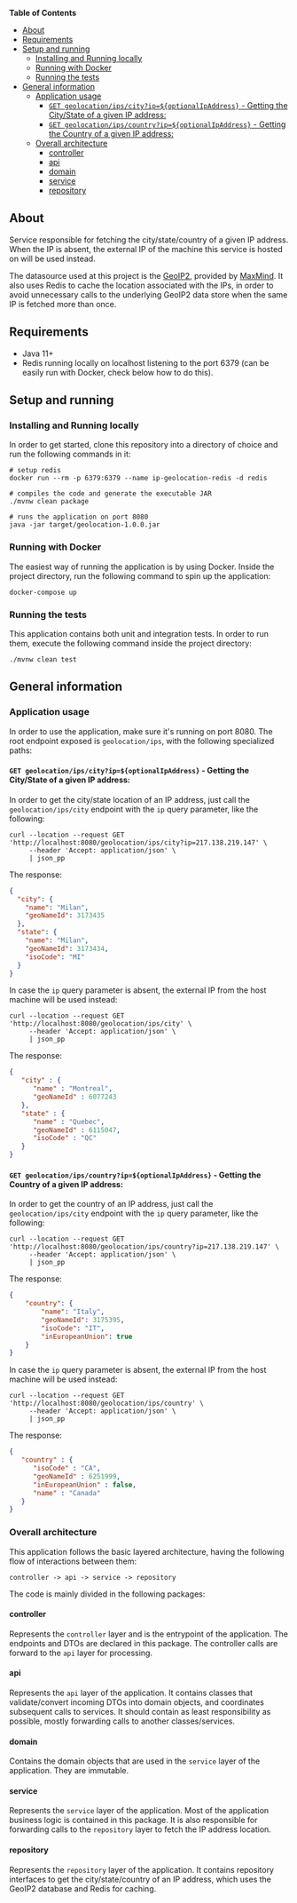 <!-- START doctoc generated TOC please keep comment here to allow auto update -->
<!-- DON'T EDIT THIS SECTION, INSTEAD RE-RUN doctoc TO UPDATE -->
**Table of Contents**

- [About](#about)
- [Requirements](#requirements)
- [Setup and running](#setup-and-running)
  - [Installing and Running locally](#installing-and-running-locally)
  - [Running with Docker](#running-with-docker)
  - [Running the tests](#running-the-tests)
- [General information](#general-information)
  - [Application usage](#application-usage)
    - [`GET geolocation/ips/city?ip=${optionalIpAddress}` - Getting the City/State of a given IP address:](#get-geolocationipscityipoptionalipaddress---getting-the-citystate-of-a-given-ip-address)
    - [`GET geolocation/ips/country?ip=${optionalIpAddress}` - Getting the Country of a given IP address:](#get-geolocationipscountryipoptionalipaddress---getting-the-country-of-a-given-ip-address)
  - [Overall architecture](#overall-architecture)
    - [controller](#controller)
    - [api](#api)
    - [domain](#domain)
    - [service](#service)
    - [repository](#repository)

<!-- END doctoc generated TOC please keep comment here to allow auto update -->

## About
Service responsible for fetching the city/state/country of a given IP address. When the IP is absent, the external IP
of the machine this service is hosted on will be used instead.

The datasource used at this project is the [GeoIP2](https://dev.maxmind.com/geoip/geoip2/geolite2/), provided by [MaxMind](https://www.maxmind.com/en/home).
It also uses Redis to cache the location associated with the IPs, in order to avoid unnecessary calls to the underlying
GeoIP2 data store when the same IP is fetched more than once.

## Requirements
- Java 11+
- Redis running locally on localhost listening to the port 6379 (can be easily run with Docker, check below how to do this).

## Setup and running

### Installing and Running locally
In order to get started, clone this repository into a directory of choice and run the following commands in it:

```shell script
# setup redis
docker run --rm -p 6379:6379 --name ip-geolocation-redis -d redis

# compiles the code and generate the executable JAR
./mvnw clean package

# runs the application on port 8080
java -jar target/geolocation-1.0.0.jar
```

### Running with Docker
The easiest way of running the application is by using Docker. Inside the project directory, run the following command to
spin up the application:
```shell script
docker-compose up
```

### Running the tests
This application contains both unit and integration tests. In order to run them, execute the following command inside the
project directory:
```shell script
./mvnw clean test
```

## General information

### Application usage
In order to use the application, make sure it's running on port 8080. The root endpoint exposed is `geolocation/ips`,
with the following specialized paths:

#### `GET geolocation/ips/city?ip=${optionalIpAddress}` - Getting the City/State of a given IP address:
In order to get the city/state location of an IP address, just call the `geolocation/ips/city` endpoint with the `ip` query
parameter, like the following:

```shell script
curl --location --request GET 'http://localhost:8080/geolocation/ips/city?ip=217.138.219.147' \
     --header 'Accept: application/json' \
     | json_pp
```

The response:
```json
{
  "city": {
    "name": "Milan",
    "geoNameId": 3173435
  },
  "state": {
    "name": "Milan",
    "geoNameId": 3173434,
    "isoCode": "MI"
  }
}
```

In case the `ip` query parameter is absent, the external IP from the host machine will be used instead:
```shell script
curl --location --request GET 'http://localhost:8080/geolocation/ips/city' \
     --header 'Accept: application/json' \
     | json_pp
```

The response:
```json
{
   "city" : {
      "name" : "Montreal",
      "geoNameId" : 6077243
   },
   "state" : {
      "name" : "Quebec",
      "geoNameId" : 6115047,
      "isoCode" : "QC"
   }
}
```

#### `GET geolocation/ips/country?ip=${optionalIpAddress}` - Getting the Country of a given IP address:
In order to get the country of an IP address, just call the `geolocation/ips/city` endpoint with the `ip` query
parameter, like the following:
```shell script
curl --location --request GET 'http://localhost:8080/geolocation/ips/country?ip=217.138.219.147' \
     --header 'Accept: application/json' \
     | json_pp
```

The response:
```json
{
    "country": {
        "name": "Italy",
        "geoNameId": 3175395,
        "isoCode": "IT",
        "inEuropeanUnion": true
    }
}
```

In case the `ip` query parameter is absent, the external IP from the host machine will be used instead:
```shell script
curl --location --request GET 'http://localhost:8080/geolocation/ips/country' \
     --header 'Accept: application/json' \
     | json_pp
```

The response:
```json
{
   "country" : {
      "isoCode" : "CA",
      "geoNameId" : 6251999,
      "inEuropeanUnion" : false,
      "name" : "Canada"
   }
}
```

### Overall architecture
This application follows the basic layered architecture, having the following flow of interactions between them:

```text
controller -> api -> service -> repository
```

The code is mainly divided in the following packages:

#### controller
Represents the `controller` layer and is the entrypoint of the application. The endpoints and DTOs are declared in this
package. The controller calls are forward to the `api` layer for processing.  

#### api
Represents the `api` layer of the application. It contains classes that validate/convert incoming DTOs into domain objects,
and coordinates subsequent calls to services. It should contain as least responsibility as possible, mostly forwarding calls
to another classes/services.

#### domain
Contains the domain objects that are used in the `service` layer of the application. They are immutable.

#### service
Represents the `service` layer of the application. Most of the application business logic is contained in this package.
It is also responsible for forwarding calls to the `repository` layer to fetch the IP address location.

#### repository
Represents the `repository` layer of the application. It contains repository interfaces to get the city/state/country of
an IP address, which uses the GeoIP2 database and Redis for caching.